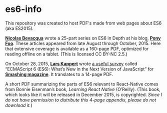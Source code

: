 # es6-info

This repository was created to host PDF's made from web pages about ES6 (aka ES2015).

<a href="https://bevacqua.io/" title="link to bevacqua.io">**Nicolas Bevacqua**</a> wrote a 25-part series on ES6 in Depth at his blog, <a href="https://ponyfoo.com/articles/tagged/es6-in-depth" title="link to ponyfoo.com articles on es6">**Pony Foo**</a>. These articles appeared from late August through October, 2015. Here that extensive coverage is available as a 160-page PDF, optimized for reading offline on a tablet. (This is licensed CC BY-NC 2.5.)

On October 28, 2015, <a href="http://www.smashingmagazine.com/author/lars-kappert/" title="link to info about Lars Kappert on Smashing magazine site">**Lars Kappert**</a> wrote <a href="http://www.smashingmagazine.com/2015/10/es6-whats-new-next-version-javascript/" title="link to the original article online">a useful survey</a> called “ECMAScript 6 (ES6): What’s New in the Next Version of JavaScript” for <a href="http://www.smashingmagazine.com" title="link to Smashing magazine">**Smashing magazine**</a>. It translates to a 14-page PDF.

A short PDF summarizing the parts of ES6 relevant to React-Native comes from Bonnie Eisenman’s book, _Learning React Native_ (O’Reilly). (This book, which looks like it will be released in December 2015, is copyrighted. _Since I do not have permission to distribute this 4-page appendix, please do not download it._)
